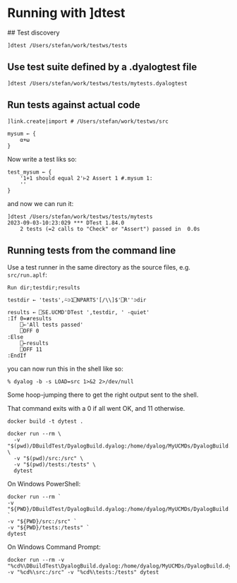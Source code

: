 # Running with ]dtest

## Test discovery

    ]dtest /Users/stefan/work/testws/tests

## Use test suite defined by a .dyalogtest file

    ]dtest /Users/stefan/work/testws/tests/mytests.dyalogtest

## Run tests against actual code

    ]link.create|import # /Users/stefan/work/testws/src

```apl
mysum ← {
    ⍺+⍵
}
```

Now write a test liks so:

```apl
test_mysum ← {
    '1+1 should equal 2'⊢2 Assert 1 #.mysum 1:
    ''
}
```

and now we can run it:

```
]dtest /Users/stefan/work/testws/tests/mytests
2023-09-03-10:23:029 *** DTest 1.84.0
    2 tests (=2 calls to "Check" or "Assert") passed in  0.0s 
```

## Running tests from the command line

Use a test runner in the same directory as the source files, e.g. `src/run.aplf`:

```apl
Run dir;testdir;results

testdir ← 'tests',⍨⊃1⎕NPARTS'[/\\]$'⎕R''⊃dir

results ← ⎕SE.UCMD'DTest ',testdir, ' -quiet'
:If 0=≢results
    ⎕←'All tests passed'
    ⎕OFF 0
:Else
    ⎕←results
    ⎕OFF 11
:EndIf
```

you can now run this in the shell like so:

```
% dyalog -b -s LOAD=src 1>&2 2>/dev/null
```

Some hoop-jumping there to get the right output sent to the shell. 

That command exits with a 0 if all went OK, and 11 otherwise.


```
docker build -t dytest .

docker run --rm \
  -v "$(pwd)/DBuildTest/DyalogBuild.dyalog:/home/dyalog/MyUCMDs/DyalogBuild.dyalog" \
  -v "$(pwd)/src:/src" \
  -v "$(pwd)/tests:/tests" \
  dytest

```

On Windows PowerShell:

    docker run --rm `
    -v "${PWD}/DBuildTest/DyalogBuild.dyalog:/home/dyalog/MyUCMDs/DyalogBuild.dyalog" `
    -v "${PWD}/src:/src" `
    -v "${PWD}/tests:/tests" `
    dytest

On Windows Command Prompt:

    docker run --rm -v "%cd%\DBuildTest\DyalogBuild.dyalog:/home/dyalog/MyUCMDs/DyalogBuild.dyalog" -v "%cd%\src:/src" -v "%cd%\tests:/tests" dytest


